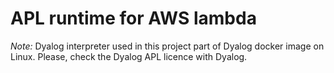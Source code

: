# APL runtime for AWS lambda
*Note:*
Dyalog interpreter used in this project part of Dyalog docker image on Linux. 
Please, check the Dyalog APL licence with Dyalog. 
